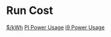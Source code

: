 # Run Cost

[$/kWh](https://www.electricchoice.com/electricity-prices-by-state/)
[PI Power Usage](https://www.pidramble.com/wiki/benchmarks/power-consumption)
[i9 Power Usage](https://www.tomshardware.com/reviews/intel-core-i9-9900k-9th-gen-cpu,5847-11.html)
